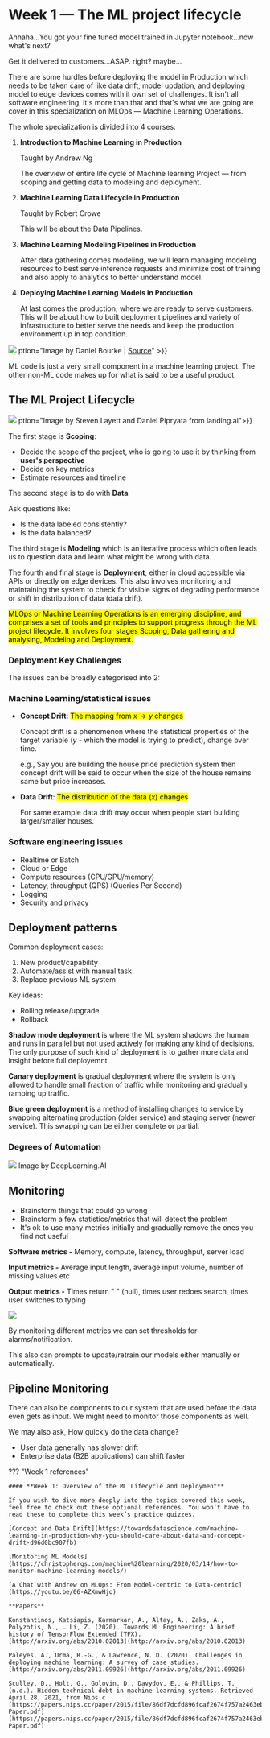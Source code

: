 # Week 1 — The ML project lifecycle

Ahhaha...You got your fine tuned model trained in Jupyter notebook...now what's next?

Get it delivered to customers...ASAP. right? maybe...

There are some hurdles before deploying the model in Production which needs to be taken care of like data drift, model updation, and deploying model to edge devices comes with it own set of challenges. It isn't all software engineering, it's more than that and that's what we are going are cover in this specialization on MLOps — Machine Learning Operations.

The whole specialization is divided into 4 courses:

1. **Introduction to Machine Learning in Production**

    Taught by Andrew Ng

    The overview of entire life cycle of Machine learning Project — from scoping and getting data to modeling and deployment.

2. **Machine Learning Data Lifecycle in Production**

    Taught by Robert Crowe

    This will be about the Data Pipelines.

3. **Machine Learning Modeling Pipelines in Production**

    After data gathering comes modeling, we will learn managing modeling resources to best serve inference requests and minimize cost of training and also apply to analytics to better understand model.

4. **Deploying Machine Learning Models in Production**

    At last comes the production, where we are ready to serve customers. This will be about how to built deployment pipelines and variety of infrastructure to better serve the needs and keep the production environment up in top condition.

![](/assets/images/ml/mle_for_production/intro_to_mle_for_production/mlops_infrastructure.png) ption="Image by Daniel Bourke | [Source](https://www.mrdbourke.com/how-the-biggest-companies-in-the-world-design-machine-learning-systems/)" >}}

ML code is just a very small component in a machine learning project. The other non-ML code makes up for what is said to be a useful product.

## The ML Project Lifecycle
![](/assets/images/ml/mle_for_production/intro_to_mle_for_production/ml_project_lifecycle.png) ption="Image by Steven Layett and Daniel Pipryata from landing.ai">}}

The first stage is **Scoping**:

- Decide the scope of the project, who is going to use it  by thinking from **user's perspective**
- Decide on key metrics
- Estimate resources and timeline

The second stage is to do with **Data**

Ask questions like:

- Is the data labeled consistently?
- Is the data balanced?

The third stage is **Modeling** which is an iterative process which often leads us to question data and learn what might be wrong with data.

The fourth and final stage is **Deployment**, either in cloud accessible via APIs or directly on edge devices. This also involves monitoring and maintaining the system to check for visible signs of degrading performance or shift in distribution of data (data drift).

<mark class="y">MLOps or Machine Learning Operations is an emerging discipline, and comprises a set of tools and principles to support progress through the ML project lifecycle. It involves four stages Scoping, Data gathering and analysing, Modeling and Deployment.</mark>

### Deployment Key Challenges

The issues can be broadly categorised into 2:

### Machine Learning/statistical issues

- **Concept Drift**: <mark class="y">The mapping from $x\rightarrow y$ changes</mark>

    Concept drift is a phenomenon where the statistical properties of the target variable ($y$ - which the model is trying to predict), change over time.

    e.g., Say you are building the house price prediction system then concept drift will be said to  occur when the size of the house remains same but price increases.

- **Data Drift**: <mark class="y">The distribution of the data ($x$) changes</mark>

    For same example data drift may occur when people start building larger/smaller houses.

### Software engineering issues

- Realtime or Batch
- Cloud or Edge
- Compute resources (CPU/GPU/memory)
- Latency, throughput (QPS) (Queries Per Second)
- Logging
- Security and privacy

## Deployment patterns

Common deployment cases:

1. New product/capability
2. Automate/assist with manual task
3. Replace previous ML system

Key ideas:

- Rolling release/upgrade
- Rollback

**Shadow mode deployment** is where the ML system shadows the human and runs in parallel but not used actively for making any kind of decisions. The only purpose of such kind of deployment is to gather more data and insight before full deployemnt

**Canary deployment** is gradual deployment where the system is only allowed to handle small fraction of traffic while monitoring and gradually ramping up traffic.

**Blue green deployment** is a method of installing changes to service by swapping alternating production (older service) and staging server (newer service). This swapping can be either complete or partial.

### Degrees of Automation

![](/assets/images/ml/mle_for_production/intro_to_mle_for_production/degrees_of_automation.png)
Image by DeepLearning.AI


## Monitoring

- Brainstorm things that could go wrong
- Brainstorm a few statistics/metrics that will detect the problem
- It's ok to use many metrics initially and gradually remove the ones you find not useful

**Software metrics -** Memory, compute, latency, throughput, server load

**Input metrics -** Average input length, average input volume, number of missing values etc

**Output metrics -** Times return " " (null), times user redoes search, times user switches to typing

![](/assets/images/ml/mle_for_production/intro_to_mle_for_production/modeling_is_iterative.png)

By monitoring different metrics we can set thresholds for alarms/notification.

This also can prompts to update/retrain our models either manually or automatically.

## Pipeline Monitoring

There can also be components to our system that are used before the data even gets as input. We might need to monitor those components as well.

We may also ask, How quickly do the data change?

- User data generally has slower drift
- Enterprise data (B2B applications) can shift faster

??? "Week 1 references"

    #### **Week 1: Overview of the ML Lifecycle and Deployment**

    If you wish to dive more deeply into the topics covered this week, feel free to check out these optional references. You won’t have to read these to complete this week’s practice quizzes.

    [Concept and Data Drift](https://towardsdatascience.com/machine-learning-in-production-why-you-should-care-about-data-and-concept-drift-d96d0bc907fb)

    [Monitoring ML Models](https://christophergs.com/machine%20learning/2020/03/14/how-to-monitor-machine-learning-models/)

    [A Chat with Andrew on MLOps: From Model-centric to Data-centric](https://youtu.be/06-AZXmwHjo)

    **Papers**

    Konstantinos, Katsiapis, Karmarkar, A., Altay, A., Zaks, A., Polyzotis, N., … Li, Z. (2020). Towards ML Engineering: A brief history of TensorFlow Extended (TFX). [http://arxiv.org/abs/2010.02013](http://arxiv.org/abs/2010.02013)

    Paleyes, A., Urma, R.-G., & Lawrence, N. D. (2020). Challenges in deploying machine learning: A survey of case studies. [http://arxiv.org/abs/2011.09926](http://arxiv.org/abs/2011.09926)

    Sculley, D., Holt, G., Golovin, D., Davydov, E., & Phillips, T. (n.d.). Hidden technical debt in machine learning systems. Retrieved April 28, 2021, from Nips.c [https://papers.nips.cc/paper/2015/file/86df7dcfd896fcaf2674f757a2463eba-Paper.pdf](https://papers.nips.cc/paper/2015/file/86df7dcfd896fcaf2674f757a2463eba-Paper.pdf)
